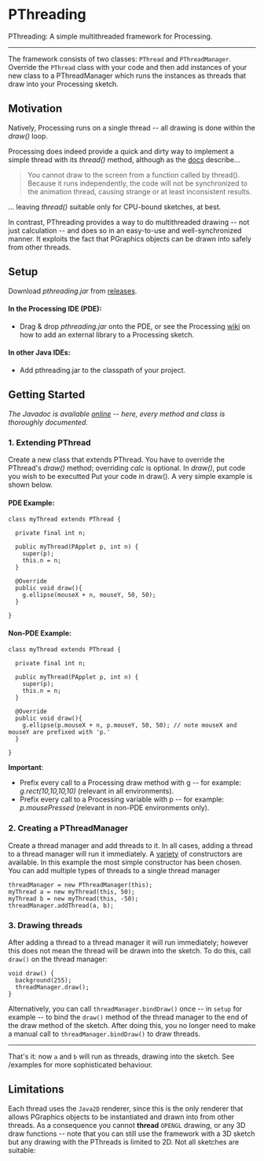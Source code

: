 # PThreading
PThreading: A simple multithreaded framework for Processing.

---

The framework consists of two classes: `PThread` and `PThreadManager`. Override the `PThread` class with your code and then add instances of your new class to a PThreadManager which runs the instances as threads that draw into your Processing sketch.

## Motivation

Natively, Processing runs on a single thread -- all drawing is done within the *draw()* loop.

Processing does indeed provide a quick and dirty way to implement a simple thread with its *thread()* method, although as the [docs](https://processing.org/reference/thread_.html) describe...

> You cannot draw to the screen from a function called by thread(). Because it runs independently, the code will not be synchronized to the animation thread, causing strange or at least inconsistent results.

... leaving *thread()* suitable only for CPU-bound sketches, at best. 

In contrast, PThreading provides a way to do multithreaded drawing -- not just calculation -- and does so in an easy-to-use and well-synchronized manner. It exploits the fact that PGraphics objects can be drawn into safely from other threads.

## Setup

Download *pthreading.jar* from [releases](https://github.com/micycle1/PThreading/releases).

#### In the Processing IDE (PDE):

* Drag & drop *pthreading.jar* onto the PDE, or see the Processing [wiki](https://github.com/processing/processing/wiki/How-to-Install-a-Contributed-Library#non-processing-libraries) on how to add an external library to a Processing sketch.

#### In other Java IDEs:
* Add pthreading.jar to the classpath of your project.

## Getting Started

*The Javadoc is available [online](https://micycle1.github.io/PThreading/pthreading/package-summary.html) -- here, every method and class is thoroughly documented.*

### 1. Extending PThread

Create a new class that extends PThread. You have to override the PThread's *draw()* method; overriding *calc* is optional. In *draw()*, put code you wish to be executted 
Put your code in draw(). A very simple example is shown below.

#### PDE Example:

```
class myThread extends PThread { 
  
  private final int n;
  
  public myThread(PApplet p, int n) {
    super(p);
    this.n = n;
  }
  
  @Override
  public void draw(){
    g.ellipse(mouseX + n, mouseY, 50, 50);
  }
  
}
```

#### Non-PDE Example:

```
class myThread extends PThread { 
  
  private final int n;
  
  public myThread(PApplet p, int n) {
    super(p);
    this.n = n;
  }
  
  @Override
  public void draw(){
    g.ellipse(p.mouseX + n, p.mouseY, 50, 50); // note mouseX and mouseY are prefixed with 'p.'
  }
  
}
```

**Important**: 
* Prefix every call to a Processing draw method with g -- for example: *g.rect(10,10,10,10)* (relevant in all environments).
* Prefix every call to a Processing variable with p -- for example: *p.mousePressed* (relevant in non-PDE environments only).

### 2. Creating a PThreadManager
Create a thread manager and add threads to it. In all cases, adding a thread to a thread manager will run it immediately.
A [variety](micycle1.github.io/PThreading/pthreading/PThreadManager.html) of constructors are available. In this example the most simple constructor has been chosen. You can add multiple types of threads to a single thread manager

```
threadManager = new PThreadManager(this);
myThread a = new myThread(this, 50);
myThread b = new myThread(this, -50);
threadManager.addThread(a, b);
```

### 3. Drawing threads
After adding a thread to a thread manager it will run immediately; however this does not mean the thread will be drawn into the sketch. To do this, call `draw()` on the thread manager:

```
void draw() {
  background(255);
  threadManager.draw();
}
```

Alternatively, you can call `threadManager.bindDraw()` once -- in `setup` for example -- to bind the `draw()` method of the thread manager to the end of the draw method of the sketch. After doing this, you no longer need to make a manual call to `threadManager.bindDraw()` to draw threads.

---

That's it: now `a` and `b` will run as threads, drawing into the sketch. See /examples for more sophisticated behaviour.

## Limitations
Each thread uses the `Java2D` renderer, since this is the only renderer that allows PGraphics objects to be instantiated and drawn into from other threads. As a consequence you cannot **thread** `OPENGL` drawing, or any 3D draw functions -- note that you can still use the framework with a 3D sketch but any drawing with the PThreads is limited to 2D.
Not all sketches are suitable:
